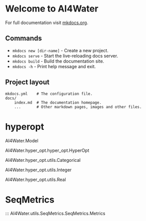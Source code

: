 # Welcome to AI4Water

For full documentation visit [mkdocs.org](https://www.mkdocs.org).

## Commands

* `mkdocs new [dir-name]` - Create a new project.
* `mkdocs serve` - Start the live-reloading docs server.
* `mkdocs build` - Build the documentation site.
* `mkdocs -h` - Print help message and exit.

## Project layout

    mkdocs.yml    # The configuration file.
    docs/
        index.md  # The documentation homepage.
        ...       # Other markdown pages, images and other files.

# hyperopt
AI4Water.Model

AI4Water.hyper_opt.hyper_opt.HyperOpt

AI4Water.hyper_opt.utils.Categorical

AI4Water.hyper_opt.utils.Integer

AI4Water.hyper_opt.utils.Real



# SeqMetrics
::: AI4Water.utils.SeqMetrics.SeqMetrics.Metrics




